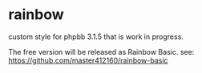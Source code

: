 # rainbow
custom style for phpbb 3.1.5 that is work in progress.

The free version will be released as Rainbow Basic. 
see:
https://github.com/master412160/rainbow-basic
